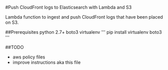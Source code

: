 #Push CloudFront logs to Elasticsearch with Lambda and S3

Lambda function to ingest and push CloudFront logs that have been placed on S3.

##Prerequisites
python 2.7+
boto3
virtualenv
'''
pip install virtualenv boto3
'''


##TODO
* aws policy files
* improve instructions aka this file

